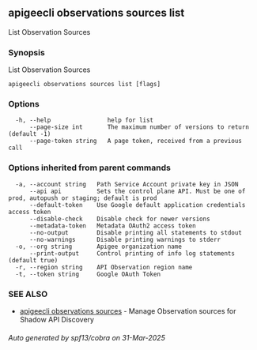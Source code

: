 ## apigeecli observations sources list

List Observation Sources

### Synopsis

List Observation Sources

```
apigeecli observations sources list [flags]
```

### Options

```
  -h, --help                help for list
      --page-size int       The maximum number of versions to return (default -1)
      --page-token string   A page token, received from a previous call
```

### Options inherited from parent commands

```
  -a, --account string   Path Service Account private key in JSON
      --api api          Sets the control plane API. Must be one of prod, autopush or staging; default is prod
      --default-token    Use Google default application credentials access token
      --disable-check    Disable check for newer versions
      --metadata-token   Metadata OAuth2 access token
      --no-output        Disable printing all statements to stdout
      --no-warnings      Disable printing warnings to stderr
  -o, --org string       Apigee organization name
      --print-output     Control printing of info log statements (default true)
  -r, --region string    API Observation region name
  -t, --token string     Google OAuth Token
```

### SEE ALSO

* [apigeecli observations sources](apigeecli_observations_sources.md)	 - Manage Observation sources for Shadow API Discovery

###### Auto generated by spf13/cobra on 31-Mar-2025
